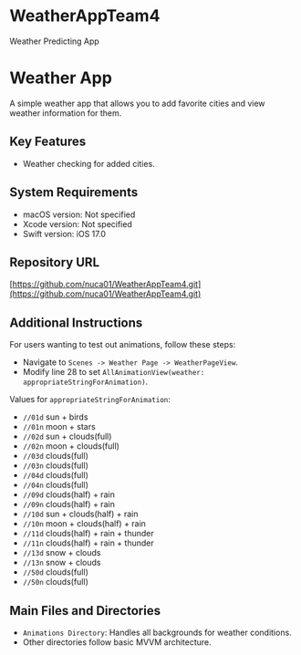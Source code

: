 # WeatherAppTeam4
Weather Predicting App
# Weather App

A simple weather app that allows you to add favorite cities and view weather information for them.

## Key Features

- Weather checking for added cities.

## System Requirements

- macOS version: Not specified
- Xcode version: Not specified
- Swift version: iOS 17.0

## Repository URL

[https://github.com/nuca01/WeatherAppTeam4.git](https://github.com/nuca01/WeatherAppTeam4.git)

## Additional Instructions

For users wanting to test out animations, follow these steps:
- Navigate to `Scenes -> Weather Page -> WeatherPageView`.
- Modify line 28 to set `AllAnimationView(weather: appropriateStringForAnimation)`.

Values for `appropriateStringForAnimation`:
- `//01d` sun + birds
- `//01n` moon + stars
- `//02d` sun + clouds(full)
- `//02n` moon + clouds(full)
- `//03d` clouds(full)
- `//03n` clouds(full)
- `//04d` clouds(full)
- `//04n` clouds(full)
- `//09d` clouds(half) + rain
- `//09n` clouds(half) + rain
- `//10d` sun + clouds(half) + rain
- `//10n` moon + clouds(half) + rain
- `//11d` clouds(half) + rain + thunder
- `//11n` clouds(half) + rain + thunder
- `//13d` snow + clouds
- `//13n` snow + clouds
- `//50d` clouds(full)
- `//50n` clouds(full)

## Main Files and Directories

- `Animations Directory`: Handles all backgrounds for weather conditions.
- Other directories follow basic MVVM architecture.
